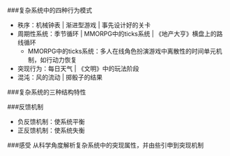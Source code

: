 ###复杂系统中的四种行为模式
- 秩序：机械钟表 | 渐进型游戏 | 事先设计好的关卡
- 周期性系统：季节循环 | MMORPG中的ticks系统 | 《地产大亨》横盘上的路线循环
    - MMORPG中的ticks系统：多人在线角色扮演游戏中离散性的时间单元机制，如行动力恢复
- 突现行为：每日天气 | 《文明》中的玩法阶段
- 混沌：风的流动 | 掷骰子的结果

###复杂系统的三种结构特性


###反馈机制
- 负反馈机制：使系统平衡
- 正反馈机制：使系统失衡

###感受
从科学角度解析复杂系统中的突现属性，并由些引申到突现机制
